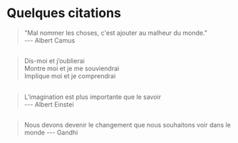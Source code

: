 # Quelques citations

> "Mal nommer les choses, c'est ajouter au malheur du monde."    
> --- Albert Camus
   
##  
> Dis-moi et j’oublierai  
> Montre moi et je me souviendrai  
> Implique moi et je comprendrai  
  
##  
> L’imagination est plus importante que le savoir    
> --- Albert Einstei
  
##  
> Nous devons devenir le changement que nous souhaitons voir dans le monde
> --- Gandhi
  
##  
